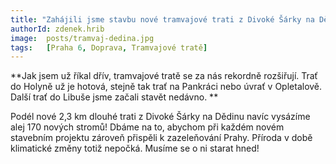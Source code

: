 ```yaml
---
title: "Zahájili jsme stavbu nové tramvajové trati z Divoké Šárky na Dědinu!"
authorId: zdenek.hrib
image: 	posts/tramvaj-dedina.jpg
tags:   [Praha 6, Doprava, Tramvajové tratě]
---
```


**Jak jsem už říkal dřív, tramvajové tratě se za nás rekordně rozšiřují. Trať do Holyně už je hotová, stejně tak trať na Pankráci nebo úvrať v Opletalově. Další trať do Libuše jsme začali stavět nedávno. **

Podél nové 2,3 km dlouhé trati z Divoké Šárky na Dědinu navíc vysázíme alej 170 nových stromů! Dbáme na to, abychom při každém novém stavebním projektu zároveň přispěli k zazeleňování Prahy. Příroda v době klimatické změny totiž nepočká. Musíme se o ni starat hned!